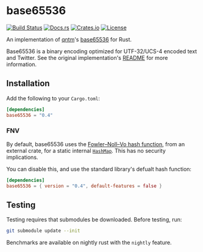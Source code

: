 # base65536
[![Build Status](https://travis-ci.org/nuew/base65536.svg?branch=master)][travis]
[![Docs.rs](https://docs.rs/base65536/badge.svg)][docs]
[![Crates.io](https://img.shields.io/crates/v/base65536.svg)][cargo]
[![License](https://img.shields.io/github/license/nuew/base65536.svg)][license]

An implementation of [qntm]'s [base65536][qntmbase65536] for Rust.

Base65536 is a binary encoding optimized for UTF-32/UCS-4 encoded text and Twitter.
See the original implementation's [README] for more information.

## Installation

Add the following to your `Cargo.toml`:

```toml
[dependencies]
base65536 = "0.4"
```

### FNV

By default, base65536 uses the [Fowler–Noll–Vo hash function][fnv], from an
external crate, for a static internal [`HashMap`].
This has no security implications.

You can disable this, and use the standard library's defualt hash function:

```toml
[dependencies]
base65536 = { version = "0.4", default-features = false }
```

## Testing
Testing requires that submodules be downloaded. Before testing, run:

```sh
git submodule update --init
```

Benchmarks are available on nightly rust with the `nightly` feature.

[`HashMap`]: https://doc.rust-lang.org/std/collections/struct.HashMap.html
[cargo]: https://crates.io/crates/base65536
[docs]: https://docs.rs/base65536/
[fnv]: https://crates.io/crates/fnv
[license]: https://github.com/nuew/base65536/blob/master/LICENSE
[README]: https://github.com/qntm/base65536/blob/master/README.md
[travis]: https://travis-ci.org/nuew/base65536
[qntm]: https://qntm.org/
[qntmbase65536]: https://github.com/qntm/base65536
